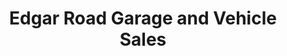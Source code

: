 ---
title: "Edgar Road Garage and Vehicle Sales"
url: /elgin/edgar-road-garage-and-vehicle-sales/
shop: Autohaus
---